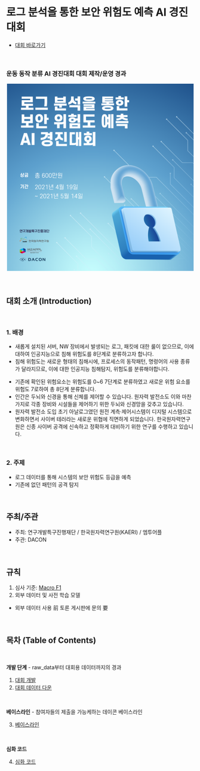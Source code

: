 
# 로그 분석을 통한 보안 위험도 예측 AI 경진대회

- [대회 바로가기](https://www.dacon.io/competitions/official/235717/overview/description/)

<br/>

### **운동 동작 분류 AI 경진대회 대회 제작/운영 경과**


<p align="center">
  <img src="main.png" width="500" height="500" /> 
</p>

<br/>

## 대회 소개 (Introduction)

<br/>

### **1. 배경**

    
+ 새롭게 설치된 서버, NW 장비에서 발생되는 로그, 패킷에 대한 룰이 없으므로, 이에 대하여 인공지능으로 침해 위험도를 8단계로 분류하고자 합니다.  
+ 침해 위험도는 새로운 형태의 침해시에, 프로세스의 동작패턴, 명령어의 사용 종류가 달라지므로, 이에 대한 인공지능 침해탐지, 위험도를 분류해야합니다.
- 기존에 확인된 위험요소는 위험도를 0~6 7단계로 분류하였고 새로운 위험 요소를 위험도 7로하여 총 8단계 분류합니다.
- 인간은 두뇌와 신경을 통해 신체를 제어할 수 있습니다. 원자력 발전소도 이와 마찬가지로 각종 장비와 시설들을 제어하기 위한 두뇌와 신경망을 갖추고 있습니다.
- 원자력 발전소 도입 초기 아날로그였던 원전 계측·제어시스템이 디지털 시스템으로 변화하면서 사이버 테러라는 새로운 위협에 직면하게 되었습니다. 한국원자력연구원은 신종 사이버 공격에 신속하고 정확하게 대비하기 위한 연구를 수행하고 있습니다.

<br/>

### 2. 주제

+ 로그 데이터를 통해 시스템의 보안 위험도 등급을 예측  
+ 기존에 없던 패턴의 공격 탐지

<br/>

## 주최/주관

- 주최: 연구개발특구진행재단 / 한국원자력연구원(KAERI) / 엠투어플
- 주관: DACON

<br/>

## 규칙

1. 심사 기준: [Macro F1](./0.%20Metric)
2. 외부 데이터 및 사전 학습 모델

* 외부 데이터 사용 前 토론 게시판에 문의 要

<br/>

## 목차 (Table of Contents)

<br/>

**개발 단계** - raw_data부터 대회용 데이터까지의 경과

1. [대회 개발](./1.%20Develop)
2. [대회 데이터 다운](https://www.dacon.io/competitions/official/235717/overview/description/)

<br/>

**베이스라인** - 참여자들의 제출을 가능케하는 데이콘 베이스라인

3. [베이스라인](./3.%20Baseline)

<br/>

**심화 코드**  

4. [심화 코드](./4.%20Answer_code)








